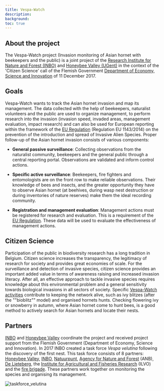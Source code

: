 ```yaml
---
title: Vespa-Watch
description:
background:
toc: true
---
```


## About the project

The Vespa-Watch project (Invasion monitoring of Asian hornet with beekeepers and the public) is a joint project of the [Research Institute for Nature and Forest (INBO)](https://www.inbo.be) and [Honeybee Valley (UGent)](https://www.honeybeevalley.eu/) in the context of the 'Citizen Science' call of the Flemish Government [Department of Economy, Science and Innovation](https://www.ewi-vlaanderen.be/en) of 11 December 2017.

## Goals

Vespa-Watch wants to track the Asian hornet invasion and map its management. The data collected with the help of beekeepers, naturalist volunteers and the public are used to organize management, to perform research into the invasion (invasion speed, invaded areas, management evaluation, impact research) and can also be used for European reporting within the framework of the [EU Regulation](http://ec.europa.eu/environment/nature/invasivealien/index_en.htm) (Regulation EU 1143/2014) on the prevention of the introduction and spread of Invasive Alien Species. Proper follow-up of the Asian hornet invasion consists of various components:

- **General passive surveillance**: Collecting observations from the naturalist community, beekeepers and the general public through a central reporting portal. Observations are validated and inform control actions.

- **Specific active surveillance**: Beekeepers, fire fighters and entomologists are on the front row to make reliable observations. Their knowledge of bees and insects, and the greater opportunity they have to observe Asian hornet (at beehives, during wasp nest destruction or during inventories of nature reserves) make them the ideal recording community.

- **Registration and management evaluation**: Management actions must be registered for research and evaluation. This is a requirement of the [EU Regulation](http://ec.europa.eu/environment/nature/invasivealien/index_en.htm). These data will be used to evaluate the effectiveness of management actions.

## Citizen Science

Participation of the public in biodiversity research has a long tradition in Belgium. Citizen science increases the transparency, the legitimacy of research for society and provides great economies of scale. For the surveillance and detection of invasive species, citizen science provides an important added value in terms of awareness raising and increased invasion literacy. After all, an effective approach to tackle invasive species requires knowledge about this environmental problem and a general sensitivity towards biological invasions in all sectors of society. Specific [Vespa-Watch activities](https://vespawatch.be/about/activities/) contribute to keeping the network alive, such as ivy blitzes (after the ""bioblitz"" model) and organised hornets hunts. Checking flowering ivy or snowberry in autumn, where Asian hornet come to hunt bees, is a good method to actively search for Asian hornets and locate their nests.

## Partners

[INBO](https://www.inbo.be) and [Honeybee Valley](https://www.honeybeevalley.eu/) coordinate the project and received project support from the Flemish Government (Department of Economy, Science and Innovation). In 2017 INBO created a task force _Vespa velutina_ following the discovery of the first nest. This task force consists of 8 partners: [Honeybee Valley](https://www.honeybeevalley.eu/), [INBO](https://www.inbo.be), [Natuurpunt](http://www.natuurpunt.be), [Agency for Nature and Forest](https://www.natuurenbos.be/) (ANB), [De Lieteberg](http://www.lieteberg.be), the [Institute for Agricultural and Fisheries Research](https://www.ilvo.vlaanderen.be/) (ILVO) and the [fire brigade](http://www.brandweervlaanderen.be). These partners work together on monitoring the species and organising its management.

![taskforce_velutina](https://www.honeybeevalley.eu/assets/img/homepage/Newsflash/_hbAfbeelding/DSC_0940_72dpi.JPG)
